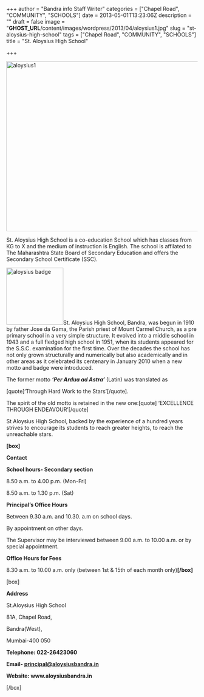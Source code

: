 +++
author = "Bandra info Staff Writer"
categories = ["Chapel Road", "COMMUNITY", "SCHOOLS"]
date = 2013-05-01T13:23:06Z
description = ""
draft = false
image = "__GHOST_URL__/content/images/wordpress/2013/04/aloysius1.jpg"
slug = "st-aloysius-high-school"
tags = ["Chapel Road", "COMMUNITY", "SCHOOLS"]
title = "St. Aloysius High School"

+++


<p><a href="https://i0.wp.com/bandra.info/wp-content/uploads/2013/04/aloysius1.jpg?ssl=1"><img loading="lazy" class="size-full wp-image-1092 aligncenter" alt="aloysius1" src="https://i0.wp.com/bandra.info/wp-content/uploads/2013/04/aloysius1.jpg?resize=597%2C448&#038;ssl=1" width="597" height="448" srcset="https://i0.wp.com/bandra.info/wp-content/uploads/2013/04/aloysius1.jpg?w=597&amp;ssl=1 597w, https://i0.wp.com/bandra.info/wp-content/uploads/2013/04/aloysius1.jpg?resize=300%2C225&amp;ssl=1 300w" sizes="(max-width: 597px) 100vw, 597px" data-recalc-dims="1" /></a></p>
<p>St. Aloysius High School is a co-education School which has classes from KG to X and the medium of instruction is English. The school is affilated to The Maharashtra State Board of Secondary Education and offers the Secondary School Certificate (SSC).</p>
<p><a href="https://i0.wp.com/bandra.info/wp-content/uploads/2013/04/aloysius-badge.jpg?ssl=1"><img loading="lazy" class="size-thumbnail wp-image-1093 alignright" alt="aloysius badge" src="https://i0.wp.com/bandra.info/wp-content/uploads/2013/04/aloysius-badge.jpg?resize=150%2C150&#038;ssl=1" width="150" height="150" srcset="https://i0.wp.com/bandra.info/wp-content/uploads/2013/04/aloysius-badge.jpg?resize=150%2C150&amp;ssl=1 150w, https://i0.wp.com/bandra.info/wp-content/uploads/2013/04/aloysius-badge.jpg?zoom=2&amp;resize=150%2C150&amp;ssl=1 300w" sizes="(max-width: 150px) 100vw, 150px" data-recalc-dims="1" /></a>St. Aloysius High School, Bandra, was begun in 1910 by father Jose da Gama, the Parish priest of Mount Carmel Church, as a pre primary school in a very simple structure. It evolved into a middle school in 1943 and a full fledged high school in 1951, when its students appeared for the S.S.C. examination for the first time. Over the decades the school has not only grown structurally and numerically but also academically and in other areas as it celebrated its centenary in January 2010 when a new motto and badge were introduced.</p>
<p>The former motto <em><strong>‘Per Ardua ad Astra’</strong></em> (Latin) was translated as</p>
<p>[quote]‘Through Hard Work to the Stars’[/quote].</p>
<p>The spirit of the old motto is retained in the new one:[quote] ‘EXCELLENCE THROUGH ENDEAVOUR’[/quote]</p>
<p>St Aloysius High School, backed by the experience of a hundred years strives to encourage its students to reach greater heights, to reach the unreachable stars.</p>
<p><b>[box]</b></p>
<p><b>Contact</b></p>
<p><b>School hours- Secondary section</b></p>
<p>8.50 a.m. to 4.00 p.m. (Mon-Fri)</p>
<p>8.50 a.m. to 1.30 p.m. (Sat)</p>
<p><b>Principal’s Office Hours</b></p>
<p>Between 9.30 a.m. and 10.30. a.m on school days.</p>
<p>By appointment on other days.</p>
<p>The Supervisor may be interviewed between 9.00 a.m. to 10.00 a.m. or by special appointment.</p>
<p><b>Office Hours for Fees</b></p>
<p>8.30 a.m. to 10.00 a.m. only (between 1st &amp; 15th of each month only)<strong>[/box]</strong></p>
<p>[box]</p>
<p><b>Address</b></p>
<p>St.Aloysius High School</p>
<p>81A, Chapel Road,</p>
<p>Bandra(West),</p>
<p>Mumbai-400 050</p>
<p><b>Telephone: 022-26423060</b></p>
<p><b>Email- <a href="mailto:principal@aloysiusbandra.in">principal@aloysiusbandra.in</a></b></p>
<p><b>Website: www.aloysiusbandra.in</b></p>
<p>[/box]</p>



